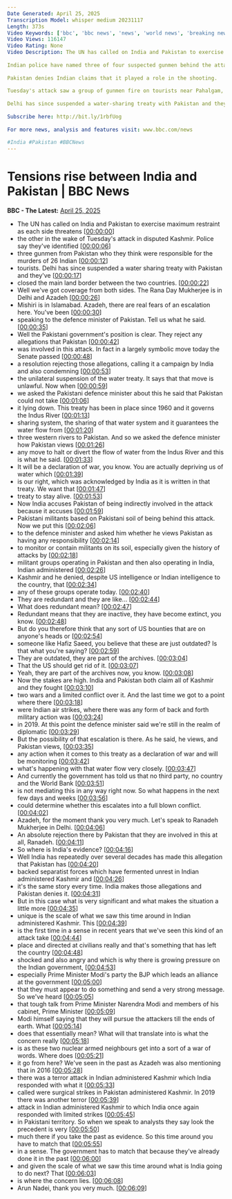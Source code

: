 ```yaml
---
Date Generated: April 25, 2025
Transcription Model: whisper medium 20231117
Length: 373s
Video Keywords: ['bbc', 'bbc news', 'news', 'world news', 'breaking news', 'us news', 'world', 'america', 'usa', 'usa news', 'india news']
Video Views: 116147
Video Rating: None
Video Description: The UN has called on India and Pakistan to exercise maximum restraint as each side threatens the other in the wake of Tuesday's attack in Indian-administered Kashmir.
 
Indian police have named three of four suspected gunmen behind the attack that killed 26 tourists, saying two are Pakistani citizens and a third is a local Kashmiri man.
 
Pakistan denies Indian claims that it played a role in the shooting.
 
Tuesday's attack saw a group of gunmen fire on tourists near Pahalgam, a resort in the disputed Himalayan region.
 
Delhi has since suspended a water-sharing treaty with Pakistan and they closed the main land border between the two countries.
 
Subscribe here: http://bit.ly/1rbfUog
 
For more news, analysis and features visit: www.bbc.com/news
 
#India #Pakistan #BBCNews
---
```


# Tensions rise between India and Pakistan | BBC News
**BBC - The Latest:** [April 25, 2025](https://www.youtube.com/watch?v=wKAS-Q6oBOE)
*  The UN has called on India and Pakistan to exercise maximum restraint as each side threatens [[00:00:00](https://www.youtube.com/watch?v=wKAS-Q6oBOE&t=0.0s)]
*  the other in the wake of Tuesday's attack in disputed Kashmir. Police say they've identified [[00:00:06](https://www.youtube.com/watch?v=wKAS-Q6oBOE&t=6.72s)]
*  three gunmen from Pakistan who they think were responsible for the murders of 26 Indian [[00:00:12](https://www.youtube.com/watch?v=wKAS-Q6oBOE&t=12.120000000000001s)]
*  tourists. Delhi has since suspended a water sharing treaty with Pakistan and they've [[00:00:17](https://www.youtube.com/watch?v=wKAS-Q6oBOE&t=17.48s)]
*  closed the main land border between the two countries. [[00:00:22](https://www.youtube.com/watch?v=wKAS-Q6oBOE&t=22.38s)]
*  Well we've got coverage from both sides. The Rana Day Mukherjee is in Delhi and Azadeh [[00:00:26](https://www.youtube.com/watch?v=wKAS-Q6oBOE&t=26.28s)]
*  Mishiri is in Islamabad. Azadeh, there are real fears of an escalation here. You've been [[00:00:30](https://www.youtube.com/watch?v=wKAS-Q6oBOE&t=30.720000000000002s)]
*  speaking to the defence minister of Pakistan. Tell us what he said. [[00:00:35](https://www.youtube.com/watch?v=wKAS-Q6oBOE&t=35.8s)]
*  Well the Pakistani government's position is clear. They reject any allegations that Pakistan [[00:00:42](https://www.youtube.com/watch?v=wKAS-Q6oBOE&t=42.28s)]
*  was involved in this attack. In fact in a largely symbolic move today the Senate passed [[00:00:48](https://www.youtube.com/watch?v=wKAS-Q6oBOE&t=48.400000000000006s)]
*  a resolution rejecting those allegations, calling it a campaign by India and also condemning [[00:00:53](https://www.youtube.com/watch?v=wKAS-Q6oBOE&t=53.68s)]
*  the unilateral suspension of the water treaty. It says that that move is unlawful. Now when [[00:00:59](https://www.youtube.com/watch?v=wKAS-Q6oBOE&t=59.56s)]
*  we asked the Pakistani defence minister about this he said that Pakistan could not take [[00:01:06](https://www.youtube.com/watch?v=wKAS-Q6oBOE&t=66.92s)]
*  it lying down. This treaty has been in place since 1960 and it governs the Indus River [[00:01:13](https://www.youtube.com/watch?v=wKAS-Q6oBOE&t=73.44s)]
*  sharing system, the sharing of that water system and it guarantees the water flow from [[00:01:20](https://www.youtube.com/watch?v=wKAS-Q6oBOE&t=80.4s)]
*  three western rivers to Pakistan. And so we asked the defence minister how Pakistan views [[00:01:26](https://www.youtube.com/watch?v=wKAS-Q6oBOE&t=86.08000000000001s)]
*  any move to halt or divert the flow of water from the Indus River and this is what he said. [[00:01:33](https://www.youtube.com/watch?v=wKAS-Q6oBOE&t=93.0s)]
*  It will be a declaration of war, you know. You are actually depriving us of water which [[00:01:39](https://www.youtube.com/watch?v=wKAS-Q6oBOE&t=99.68s)]
*  is our right, which was acknowledged by India as it is written in that treaty. We want that [[00:01:47](https://www.youtube.com/watch?v=wKAS-Q6oBOE&t=107.04s)]
*  treaty to stay alive. [[00:01:53](https://www.youtube.com/watch?v=wKAS-Q6oBOE&t=113.4s)]
*  Now India accuses Pakistan of being indirectly involved in the attack because it accuses [[00:01:59](https://www.youtube.com/watch?v=wKAS-Q6oBOE&t=119.56s)]
*  Pakistani militants based on Pakistani soil of being behind this attack. Now we put this [[00:02:06](https://www.youtube.com/watch?v=wKAS-Q6oBOE&t=126.0s)]
*  to the defence minister and asked him whether he views Pakistan as having any responsibility [[00:02:14](https://www.youtube.com/watch?v=wKAS-Q6oBOE&t=134.06s)]
*  to monitor or contain militants on its soil, especially given the history of attacks by [[00:02:18](https://www.youtube.com/watch?v=wKAS-Q6oBOE&t=138.86s)]
*  militant groups operating in Pakistan and then also operating in India, Indian administered [[00:02:26](https://www.youtube.com/watch?v=wKAS-Q6oBOE&t=146.86s)]
*  Kashmir and he denied, despite US intelligence or Indian intelligence to the country, that [[00:02:34](https://www.youtube.com/watch?v=wKAS-Q6oBOE&t=154.34s)]
*  any of these groups operate today. [[00:02:40](https://www.youtube.com/watch?v=wKAS-Q6oBOE&t=160.74s)]
*  They are redundant and they are like... [[00:02:44](https://www.youtube.com/watch?v=wKAS-Q6oBOE&t=164.46s)]
*  What does redundant mean? [[00:02:47](https://www.youtube.com/watch?v=wKAS-Q6oBOE&t=167.42000000000002s)]
*  Redundant means that they are inactive, they have become extinct, you know. [[00:02:48](https://www.youtube.com/watch?v=wKAS-Q6oBOE&t=168.9s)]
*  But do you therefore think that any sort of US bounties that are on anyone's heads or [[00:02:54](https://www.youtube.com/watch?v=wKAS-Q6oBOE&t=174.46s)]
*  someone like Hafiz Saeed, you believe that these are just outdated? Is that what you're saying? [[00:02:59](https://www.youtube.com/watch?v=wKAS-Q6oBOE&t=179.14000000000001s)]
*  They are outdated, they are part of the archives. [[00:03:04](https://www.youtube.com/watch?v=wKAS-Q6oBOE&t=184.1s)]
*  That the US should get rid of it. [[00:03:07](https://www.youtube.com/watch?v=wKAS-Q6oBOE&t=187.02s)]
*  Yeah, they are part of the archives now, you know. [[00:03:08](https://www.youtube.com/watch?v=wKAS-Q6oBOE&t=188.02s)]
*  Now the stakes are high. India and Pakistan both claim all of Kashmir and they fought [[00:03:10](https://www.youtube.com/watch?v=wKAS-Q6oBOE&t=190.34s)]
*  two wars and a limited conflict over it. And the last time we got to a point where there [[00:03:18](https://www.youtube.com/watch?v=wKAS-Q6oBOE&t=198.7s)]
*  were Indian air strikes, where there was any form of back and forth military action was [[00:03:24](https://www.youtube.com/watch?v=wKAS-Q6oBOE&t=204.82s)]
*  in 2019. At this point the defence minister said we're still in the realm of diplomatic [[00:03:29](https://www.youtube.com/watch?v=wKAS-Q6oBOE&t=209.18s)]
*  But the possibility of that escalation is there. As he said, he views, and Pakistan views, [[00:03:35](https://www.youtube.com/watch?v=wKAS-Q6oBOE&t=215.9s)]
*  any action when it comes to this treaty as a declaration of war and will be monitoring [[00:03:42](https://www.youtube.com/watch?v=wKAS-Q6oBOE&t=222.82s)]
*  what's happening with that water flow very closely. [[00:03:47](https://www.youtube.com/watch?v=wKAS-Q6oBOE&t=227.62s)]
*  And currently the government has told us that no third party, no country and the World Bank [[00:03:51](https://www.youtube.com/watch?v=wKAS-Q6oBOE&t=231.86s)]
*  is not mediating this in any way right now. So what happens in the next few days and weeks [[00:03:56](https://www.youtube.com/watch?v=wKAS-Q6oBOE&t=236.54000000000002s)]
*  could determine whether this escalates into a full blown conflict. [[00:04:02](https://www.youtube.com/watch?v=wKAS-Q6oBOE&t=242.1s)]
*  Azadeh, for the moment thank you very much. Let's speak to Ranadeh Mukherjee in Delhi. [[00:04:06](https://www.youtube.com/watch?v=wKAS-Q6oBOE&t=246.42s)]
*  An absolute rejection there by Pakistan that they are involved in this at all, Ranadeh. [[00:04:11](https://www.youtube.com/watch?v=wKAS-Q6oBOE&t=251.54s)]
*  So where is India's evidence? [[00:04:16](https://www.youtube.com/watch?v=wKAS-Q6oBOE&t=256.62s)]
*  Well India has repeatedly over several decades has made this allegation that Pakistan has [[00:04:20](https://www.youtube.com/watch?v=wKAS-Q6oBOE&t=260.54s)]
*  backed separatist forces which have fermented unrest in Indian administered Kashmir and [[00:04:26](https://www.youtube.com/watch?v=wKAS-Q6oBOE&t=266.18s)]
*  it's the same story every time. India makes those allegations and Pakistan denies it. [[00:04:31](https://www.youtube.com/watch?v=wKAS-Q6oBOE&t=271.46s)]
*  But in this case what is very significant and what makes the situation a little more [[00:04:35](https://www.youtube.com/watch?v=wKAS-Q6oBOE&t=275.09999999999997s)]
*  unique is the scale of what we saw this time around in Indian administered Kashmir. This [[00:04:39](https://www.youtube.com/watch?v=wKAS-Q6oBOE&t=279.7s)]
*  is the first time in a sense in recent years that we've seen this kind of an attack take [[00:04:44](https://www.youtube.com/watch?v=wKAS-Q6oBOE&t=284.65999999999997s)]
*  place and directed at civilians really and that's something that has left the country [[00:04:48](https://www.youtube.com/watch?v=wKAS-Q6oBOE&t=288.78s)]
*  shocked and also angry and which is why there is growing pressure on the Indian government, [[00:04:53](https://www.youtube.com/watch?v=wKAS-Q6oBOE&t=293.7s)]
*  especially Prime Minister Modi's party the BJP which leads an alliance at the government [[00:05:00](https://www.youtube.com/watch?v=wKAS-Q6oBOE&t=300.46s)]
*  that they must appear to do something and send a very strong message. So we've heard [[00:05:05](https://www.youtube.com/watch?v=wKAS-Q6oBOE&t=305.46s)]
*  that tough talk from Prime Minister Narendra Modi and members of his cabinet, Prime Minister [[00:05:09](https://www.youtube.com/watch?v=wKAS-Q6oBOE&t=309.73999999999995s)]
*  Modi himself saying that they will pursue the attackers till the ends of earth. What [[00:05:14](https://www.youtube.com/watch?v=wKAS-Q6oBOE&t=314.21999999999997s)]
*  does that essentially mean? What will that translate into is what the concern really [[00:05:18](https://www.youtube.com/watch?v=wKAS-Q6oBOE&t=318.14s)]
*  is as these two nuclear armed neighbours get into a sort of a war of words. Where does [[00:05:21](https://www.youtube.com/watch?v=wKAS-Q6oBOE&t=321.78s)]
*  it go from here? We've seen in the past as Azadeh was also mentioning that in 2016 [[00:05:28](https://www.youtube.com/watch?v=wKAS-Q6oBOE&t=328.36s)]
*  there was a terror attack in Indian administered Kashmir which India responded with what it [[00:05:33](https://www.youtube.com/watch?v=wKAS-Q6oBOE&t=333.96000000000004s)]
*  called were surgical strikes in Pakistan administered Kashmir. In 2019 there was another terror [[00:05:39](https://www.youtube.com/watch?v=wKAS-Q6oBOE&t=339.08000000000004s)]
*  attack in Indian administered Kashmir to which India once again responded with limited strikes [[00:05:45](https://www.youtube.com/watch?v=wKAS-Q6oBOE&t=345.2s)]
*  in Pakistani territory. So when we speak to analysts they say look the precedent is very [[00:05:50](https://www.youtube.com/watch?v=wKAS-Q6oBOE&t=350.64s)]
*  much there if you take the past as evidence. So this time around you have to match that [[00:05:55](https://www.youtube.com/watch?v=wKAS-Q6oBOE&t=355.36s)]
*  in a sense. The government has to match that because they've already done it in the past [[00:06:00](https://www.youtube.com/watch?v=wKAS-Q6oBOE&t=360.78000000000003s)]
*  and given the scale of what we saw this time around what is India going to do next? That [[00:06:03](https://www.youtube.com/watch?v=wKAS-Q6oBOE&t=363.8s)]
*  is where the concern lies. [[00:06:08](https://www.youtube.com/watch?v=wKAS-Q6oBOE&t=368.0s)]
*  Arun Nadei, thank you very much. [[00:06:09](https://www.youtube.com/watch?v=wKAS-Q6oBOE&t=369.40000000000003s)]
